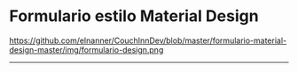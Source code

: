 # Formulario estilo Material Design

https://github.com/elnanner/CouchInnDev/blob/master/formulario-material-design-master/img/formulario-design.png



---
